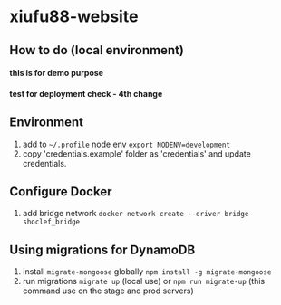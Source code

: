 # xiufu88-website

## How to do  (local environment)

#### this is for demo purpose 
#### test for deployment check - 4th change

## Environment
1. add to `~/.profile` node env `export NODENV=development`
2. copy 'credentials.example' folder as 'credentials' and update credentials.

## Configure Docker

1. add bridge network `docker network create --driver bridge shoclef_bridge`

## Using migrations for  DynamoDB

1. install `migrate-mongoose` globally `npm install -g migrate-mongoose`
2. run migrations `migrate up` (local use) or `npm run migrate-up` (this command use on the stage and prod servers)
